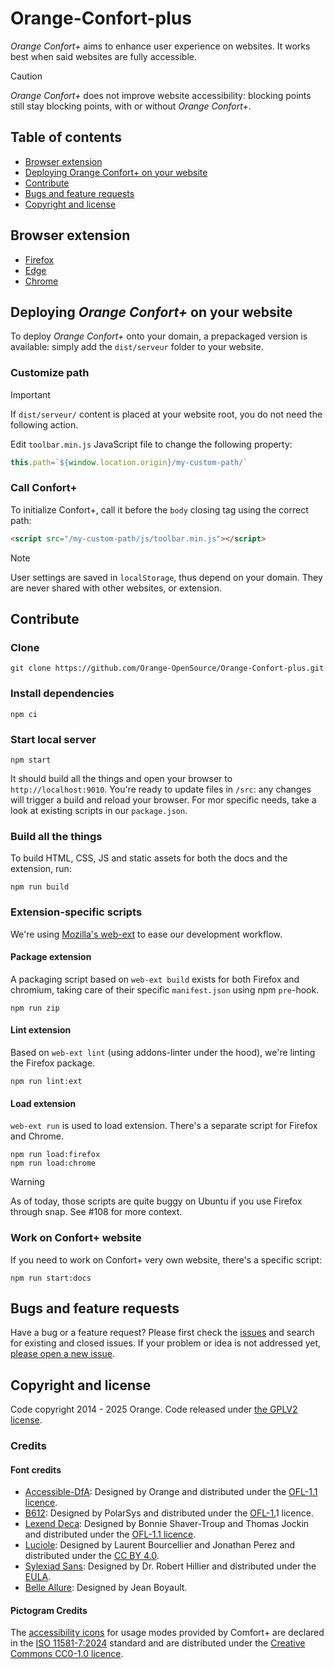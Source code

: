 # Orange-Confort-plus
_Orange Confort+_ aims to enhance user experience on websites. It works best when said websites are fully accessible.

> [!CAUTION]
> _Orange Confort+_ does not improve website accessibility: blocking points still stay blocking points, with or without _Orange Confort+_.


## Table of contents

- [Browser extension](#browser-extension)
- [Deploying Orange Confort+ on your website](#deploying-orange-confort-on-your-website)
- [Contribute](#contribute)
- [Bugs and feature requests](#bugs-and-feature-requests)
- [Copyright and license](#copyright-and-license)


## Browser extension
- [Firefox](https://addons.mozilla.org/fr/firefox/addon/orange-confort/)
- [Edge](https://microsoftedge.microsoft.com/addons/detail/orange-confort/innlajggdjejhpeopnbhegahnkcpameb)
- [Chrome](https://chrome.google.com/webstore/detail/orange-confort%2B/ddnpdohiipephjpdpohikkamhdikbldp)

## Deploying _Orange Confort+_ on your website

To deploy _Orange Confort+_ onto your domain, a prepackaged version is available: simply add the `dist/serveur` folder to your website.

### Customize path

> [!IMPORTANT]
> If `dist/serveur/` content is placed at your website root, you do not need the following action.

Edit `toolbar.min.js` JavaScript file to change the following property:

```javascript
this.path=`${window.location.origin}/my-custom-path/`
```

### Call Confort+

To initialize Confort+, call it before the `body` closing tag using the correct path:

```html
<script src="/my-custom-path/js/toolbar.min.js"></script>
```

> [!NOTE]
> User settings are saved in `localStorage`, thus depend on your domain. They are never shared with other websites, or extension.

## Contribute

### Clone

```shell
git clone https://github.com/Orange-OpenSource/Orange-Confort-plus.git
```

### Install dependencies

```shell
npm ci
```

### Start local server

```shell
npm start
```

It should build all the things and open your browser to `http://localhost:9010`.
You're ready to update files in `/src`: any changes will trigger a build and reload your browser.
For mor specific needs, take a look at existing scripts in our `package.json`.

### Build all the things

To build HTML, CSS, JS and static assets for both the docs and the extension, run:

```shell
npm run build
```

### Extension-specific scripts

We're using [Mozilla's web-ext](https://github.com/mozilla/web-ext) to ease our development workflow.

#### Package extension

A packaging script based on `web-ext build` exists for both Firefox and chromium, taking care of their specific `manifest.json` using npm `pre`-hook.

```shell
npm run zip
```

#### Lint extension

Based on `web-ext lint` (using addons-linter under the hood), we're linting the Firefox package.

```shell
npm run lint:ext
```

#### Load extension

`web-ext run` is used to load extension. There's a separate script for Firefox and Chrome.

```shell
npm run load:firefox
npm run load:chrome
```

> [!Warning]
> As of today, those scripts are quite buggy on Ubuntu if you use Firefox through snap. See #108 for more context.

### Work on Confort+ website

If you need to work on Confort+ very own website, there's a specific script:

```shell
npm run start:docs
```

## Bugs and feature requests

Have a bug or a feature request? Please first check the [issues](https://github.com/Orange-OpenSource/Orange-Confort-plus/issues) and search for existing and closed issues. If your problem or idea is not addressed yet, [please open a new issue](https://github.com/Orange-OpenSource/Orange-Confort-plus/issues/new).

## Copyright and license

Code copyright 2014 - 2025 Orange. Code released under [the GPLV2 license](https://github.com/Orange-OpenSource/Orange-Confort-plus/blob/master/LICENSE).

### Credits


#### Font credits

- [Accessible-DfA](https://github.com/Orange-OpenSource/font-accessible-dfa/): Designed by Orange and distributed under the [OFL-1.1 licence](https://opensource.org/license/OFL-1.1).
- [B612](https://github.com/polarsys/b612): Designed by PolarSys and distributed under the [OFL-1.](https://opensource.org/license/OFL-1.1)1 licence.
- [Lexend Deca](https://fonts.google.com/specimen/Lexend+Deca): Designed by Bonnie Shaver-Troup and Thomas Jockin and distributed under the [OFL-1.1 licence](https://opensource.org/license/OFL-1.1).
- [Luciole](https://www.luciole-vision.com/en/index.html): Designed by Laurent Bourcellier and Jonathan Perez and distributed under the [CC BY 4.0](https://creativecommons.org/licenses/by/4.0/legalcode.en).
- [Sylexiad Sans](https://www.sylexiad.com/): Designed by Dr. Robert Hillier and distributed under the [EULA](https://www.sylexiad.com/end-user-license-agreement-eula/index.html).
- [Belle Allure](https://www.jeanboyault.fr/belle-allure/): Designed by Jean Boyault.

#### Pictogram Credits

The [accessibility icons](https://github.com/Orange-OpenSource/Accessibility-icons) for usage modes provided by Comfort+ are declared in the [ISO 11581-7:2024](https://www.iso.org/en/standard/78028.html) standard and are distributed under the [Creative Commons CC0-1.0 licence](https://creativecommons.org/publicdomain/zero/1.0/legalcode.en).

